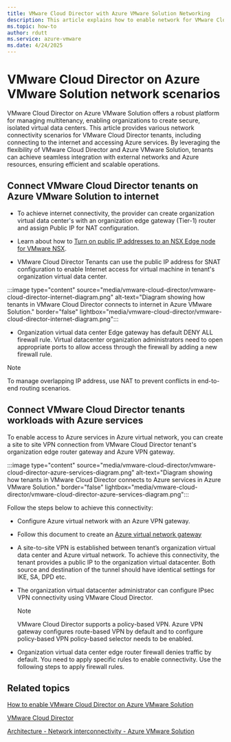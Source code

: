 ```yaml
---
title: VMware Cloud Director with Azure VMware Solution Networking 
description: This article explains how to enable network for VMware Cloud director tenants on Azure VMware Solution 
ms.topic: how-to
author: rdutt
ms.service: azure-vmware
ms.date: 4/24/2025
---
```


# VMware Cloud Director on Azure VMware Solution network scenarios 

VMware Cloud Director on Azure VMware Solution offers a robust platform for managing multitenancy, enabling organizations to create secure, isolated virtual data centers. This article provides various network connectivity scenarios for VMware Cloud Director tenants, including connecting to the internet and accessing Azure services. By leveraging the flexibility of VMware Cloud Director and Azure VMware Solution, tenants can achieve seamless integration with external networks and Azure resources, ensuring efficient and scalable operations.


## Connect VMware Cloud Director tenants on Azure VMware Solution to internet

- To achieve internet connectivity, the provider can create organization virtual data center's with an organization edge gateway (Tier-1) router and assign Public IP for NAT configuration. 

-  Learn about how to [Turn on public IP addresses to an NSX Edge node for VMware NSX](enable-public-ip-nsx-edge.md).

- VMware Cloud Director Tenants can use the public IP address for SNAT configuration to enable Internet access for virtual machine in tenant's organization virtual data center.

:::image type="content" source="media/vmware-cloud-director/vmware-cloud-director-internet-diagram.png" alt-text="Diagram showing how tenants in VMware Cloud Director connects to internet in Azure VMware Solution." border="false" lightbox="media/vmware-cloud-director/vmware-cloud-director-internet-diagram.png":::

- Organization virtual data center Edge gateway has default DENY ALL firewall rule. Virtual datacenter organization administrators need to open appropriate ports to allow access through the firewall by adding a new firewall rule.

> [!Note]
>  To manage overlapping IP address, use NAT to prevent conflicts in end-to-end routing scenarios.


## Connect VMware Cloud Director tenants workloads with Azure services

To enable access to Azure services in Azure virtual network, you can create a site to site VPN connection from VMware Cloud Director tenant's organization edge router gateway and Azure VPN gateway. 

:::image type="content" source="media/vmware-cloud-director/vmware-cloud-director-azure-services-diagram.png" alt-text="Diagram showing how tenants in VMware Cloud Director connects to Azure services in Azure VMware Solution." border="false" lightbox="media/vmware-cloud-director/vmware-cloud-director-azure-services-diagram.png":::

Follow the steps below to achieve this connectivity:
- Configure Azure virtual network with an Azure VPN gateway. 
- Follow this document to create an [Azure virtual network gateway](tutorial-configure-networking.md)
- A site-to-site VPN is established between tenant’s organization virtual data center and Azure virtual network. To achieve this connectivity, the tenant provides a public IP to the organization virtual datacenter. Both source and destination of the tunnel should have identical settings for IKE, SA, DPD etc.
- The organization virtual datacenter administrator can configure IPsec VPN connectivity using VMware Cloud Director.

    > [!Note]
    >  VMware Cloud Director supports a policy-based VPN. Azure VPN gateway configures route-based VPN by default and to configure policy-based VPN policy-based selector needs to be enabled.

- Organization virtual data center edge router firewall denies traffic by default. You need to apply specific rules to enable connectivity. Use the following steps to apply firewall rules.

## Related topics

[How to enable VMware Cloud Director on Azure VMware Solution](enable-vmware-vcd-with-azure.md)

[VMware Cloud Director](https://techdocs.broadcom.com/us/en/vmware-cis/cloud-director/vmware-cloud-director/10-6/overview.html)

[Architecture - Network interconnectivity - Azure VMware Solution](architecture-networking.md)
